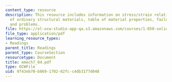 ```yaml
---
content_type: resource
description: This resource includes information on stress/strain relations, properties
  of ordinary structural materials, table of material properties, failure phenomena,
  and problems.
file: https://ol-ocw-studio-app-qa.s3.amazonaws.com/courses/1-050-solid-mechanics-fall-2004/9f43eb70b869170202fcc4db3177d048_emech7_04.pdf
file_type: application/pdf
learning_resource_types:
- Readings
parent_title: Readings
parent_type: CourseSection
resourcetype: Document
title: emech7_04.pdf
type: OCWFile
uid: 9f43eb70-b869-1702-02fc-c4db3177d048
---
```

